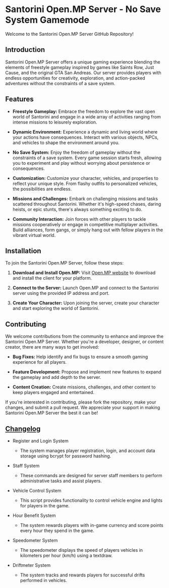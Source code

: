 # Santorini Open.MP Server - No Save System Gamemode

Welcome to the Santorini Open.MP Server GitHub Repository!

## Introduction

Santorini Open.MP Server offers a unique gaming experience blending the elements of freestyle gameplay inspired by games like Saints Row, Just Cause, and the original GTA San Andreas. Our server provides players with endless opportunities for creativity, exploration, and action-packed adventures without the constraints of a save system.

## Features

- **Freestyle Gameplay:** Embrace the freedom to explore the vast open world of Santorini and engage in a wide array of activities ranging from intense missions to leisurely exploration.
  
- **Dynamic Environment:** Experience a dynamic and living world where your actions have consequences. Interact with various objects, NPCs, and vehicles to shape the environment around you.
  
- **No Save System:** Enjoy the freedom of gameplay without the constraints of a save system. Every game session starts fresh, allowing you to experiment and play without worrying about persistence or consequences.
  
- **Customization:** Customize your character, vehicles, and properties to reflect your unique style. From flashy outfits to personalized vehicles, the possibilities are endless.
  
- **Missions and Challenges:** Embark on challenging missions and tasks scattered throughout Santorini. Whether it's high-speed chases, daring heists, or epic stunts, there's always something exciting to do.
  
- **Community Interaction:** Join forces with other players to tackle missions cooperatively or engage in competitive multiplayer activities. Build alliances, form gangs, or simply hang out with fellow players in the vibrant virtual world.

## Installation

To join the Santorini Open.MP Server, follow these steps:

1. **Download and Install Open.MP:** Visit [Open.MP website](https://open.mp/) to download and install the client for your platform.
  
2. **Connect to the Server:** Launch Open.MP and connect to the Santorini server using the provided IP address and port.
  
3. **Create Your Character:** Upon joining the server, create your character and start exploring the world of Santorini.

## Contributing

We welcome contributions from the community to enhance and improve the Santorini Open.MP Server. Whether you're a developer, designer, or content creator, there are many ways to get involved:

- **Bug Fixes:** Help identify and fix bugs to ensure a smooth gaming experience for all players.
  
- **Feature Development:** Propose and implement new features to expand the gameplay and add depth to the server.
  
- **Content Creation:** Create missions, challenges, and other content to keep players engaged and entertained.

If you're interested in contributing, please fork the repository, make your changes, and submit a pull request. We appreciate your support in making Santorini Open.MP Server the best it can be!

## [Changelog](https://github.com/defakuto/santorini_omp/blob/main/changelog.md)

- Register and Login System
    - The system manages player registration, login, and account data storage using bcrypt for password hashing.

- Staff System
    - These commands are designed for server staff members to perform administrative tasks and assist players.

- Vehicle Control System
    - This script provides functionality to control vehicle engine and lights for players in the game.

- Hour Benefit System
    - The system rewards players with in-game currency and score points every hour they spend in the game.

- Speedometer System
    - The speedometer displays the speed of players vehicles in kilometers per hour (km/h) using a textdraw.

- Driftmeter System
    - The system tracks and rewards players for successful drifts performed in vehicles.